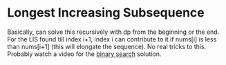 # Longest Increasing Subsequence

Basically, can solve this recursively with dp from the beginning or the end. For the LIS found till index i+1, index i can contribute to it if nums[i] is less than nums[i+1] (this will elongate the sequence). No real tricks to this. Probably watch a video for the [binary search](https://www.youtube.com/watch?v=on2hvxBXJH4) solution.
